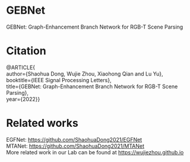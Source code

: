 # GEBNet
GEBNet: Graph-Enhancement Branch Network for RGB-T Scene Parsing <br>


# Citation
@ARTICLE{<br>
  author={Shaohua Dong, Wujie Zhou, Xiaohong Qian and Lu Yu},<br>
  booktitle={IEEE Signal Processing Letters}, <br>
  title={GEBNet: Graph-Enhancement Branch Network for RGB-T Scene Parsing}, <br>
  year={2022}}<br>

# Related works
EGFNet: https://github.com/ShaohuaDong2021/EGFNet <br>
MTANet: https://github.com/ShaohuaDong2021/MTANet <br>
More related work in our Lab can be found at https://wujiezhou.github.io
